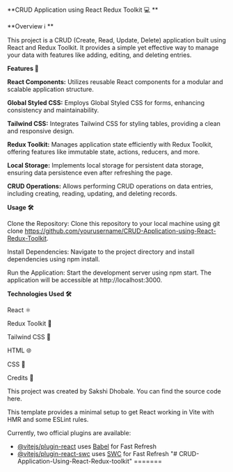 **CRUD Application using React Redux Toolkit 💻 **

**Overview ℹ️ **

This project is a CRUD (Create, Read, Update, Delete) application built using React and Redux Toolkit. It provides a simple yet effective way to manage your data with features like adding, editing, and deleting entries. 



**Features 🚀**

**React Components:** Utilizes reusable React components for a modular and scalable application structure. 

**Global Styled CSS:** Employs Global Styled CSS for forms, enhancing consistency and maintainability. 

**Tailwind CSS:** Integrates Tailwind CSS for styling tables, providing a clean and responsive design. 

**Redux Toolkit:** Manages application state efficiently with Redux Toolkit, offering features like immutable state, actions, reducers, and more. 

**Local Storage:** Implements local storage for persistent data storage, ensuring data persistence even after refreshing the page. 

**CRUD Operations:** Allows performing CRUD operations on data entries, including creating, reading, updating, and deleting records. 



**Usage 🛠️**

Clone the Repository: Clone this repository to your local machine using git clone https://github.com/yourusername/CRUD-Application-using-React-Redux-Toolkit. 

Install Dependencies: Navigate to the project directory and install dependencies using npm install. 

Run the Application: Start the development server using npm start. The application will be accessible at http://localhost:3000. 

**Technologies Used 🛠️**

React ⚛️ 

Redux Toolkit 🧰 

Tailwind CSS 🎨 

HTML 🌐 

CSS 🎨 

Credits 🙌 

This project was created by Sakshi Dhobale. You can find the source code here. 


 

 

 

This template provides a minimal setup to get React working in Vite with HMR and some ESLint rules.

Currently, two official plugins are available:

- [@vitejs/plugin-react](https://github.com/vitejs/vite-plugin-react/blob/main/packages/plugin-react/README.md) uses [Babel](https://babeljs.io/) for Fast Refresh
- [@vitejs/plugin-react-swc](https://github.com/vitejs/vite-plugin-react-swc) uses [SWC](https://swc.rs/) for Fast Refresh
"# CRUD-Application-Using-React-Redux-toolkit" 
=======

